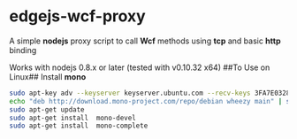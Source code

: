 # edgejs-wcf-proxy
A simple **nodejs** proxy script to call **Wcf** methods using **tcp** and basic **http** binding

Works with nodejs  0.8.x or later (tested with v0.10.32 x64)
##To Use on Linux##
Install **mono**
```sh
sudo apt-key adv --keyserver keyserver.ubuntu.com --recv-keys 3FA7E0328081BFF6A14DA29AA6A19B38D3D831EF
echo "deb http://download.mono-project.com/repo/debian wheezy main" | sudo tee /etc/apt/sources.list.d/mono-xamarin.list
sudo apt-get update
sudo apt-get install  mono-devel
sudo apt-get install  mono-complete
```
